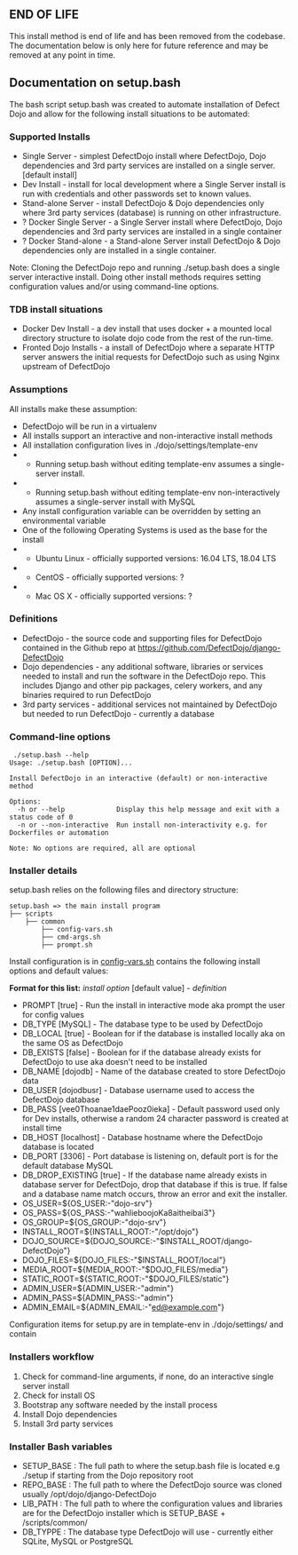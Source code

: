 ## END OF LIFE ##
This install method is end of life and has been removed from the codebase. The documentation below is only here for future reference and may be removed at any point in time.

## Documentation on setup.bash

The bash script setup.bash was created to automate installation of Defect Dojo and allow for the following install situations to be automated:

### Supported Installs

* Single Server - simplest DefectDojo install where DefectDojo, Dojo dependencies and 3rd party services are installed on a single server. [default install]
* Dev Install - install for local development where a Single Server install is run with credentials and other passwords set to known values.
* Stand-alone Server - install DefectDojo & Dojo dependencies only where 3rd party services (database) is running on other infrastructure.
* ? Docker Single Server - a Single Server install where DefectDojo, Dojo dependencies and 3rd party services are installed in a single container
* ? Docker Stand-alone - a Stand-alone Server install DefectDojo & Dojo dependencies only are installed in a single container.

Note: Cloning the DefectDojo repo and running ./setup.bash does a single server interactive install.  Doing other install methods requires setting configuration values and/or using command-line options.

### TDB install situations

* Docker Dev Install - a dev install that uses docker + a mounted local directory structure to isolate dojo code from the rest of the run-time.
* Fronted Dojo Installs - a install of DefectDojo where a separate HTTP server answers the initial requests for DefectDojo such as using Nginx upstream of DefectDojo

### Assumptions

All installs make these assumption:

* DefectDojo will be run in a virtualenv
* All installs support an interactive and non-interactive install methods
* All installation configuration lives in ./dojo/settings/template-env
* * Running setup.bash without editing template-env assumes a single-server install.
* * Running setup.bash without editing template-env non-interactively assumes a single-server install with MySQL
* Any install configuration variable can be overridden by setting an environmental variable
* One of the following Operating Systems is used as the base for the install
* * Ubuntu Linux - officially supported versions: 16.04 LTS, 18.04 LTS
* * CentOS - officially supported versions: ?
* * Mac OS X - officially supported versions: ?

### Definitions

* DefectDojo - the source code and supporting files for DefectDojo contained in the Github repo at https://github.com/DefectDojo/django-DefectDojo
* Dojo dependencies - any additional software, libraries or services needed to install and run the software in the DefectDojo repo.  This includes Django and other pip packages, celery workers, and any binaries required to run DefectDojo
* 3rd party services - additional services not maintained by DefectDojo but needed to run DefectDojo - currently a database

### Command-line options

```
 ./setup.bash --help
Usage: ./setup.bash [OPTION]...

Install DefectDojo in an interactive (default) or non-interactive method

Options:
  -h or --help             Display this help message and exit with a status code of 0
  -n or --non-interactive  Run install non-interactivity e.g. for Dockerfiles or automation

Note: No options are required, all are optional
```

### Installer details

setup.bash relies on the following files and directory structure:

```
setup.bash => the main install program
├── scripts
    ├── common
        ├── config-vars.sh
        ├── cmd-args.sh
        ├── prompt.sh
```

Install configuration is in [config-vars.sh](scripts/common/config-vars.sh) contains the following install options and default values:

**Format for this list:** *install option* [default value] - *definition*

* PROMPT [true] - Run the install in interactive mode aka prompt the user for config values
* DB_TYPE [MySQL] - The database type to be used by DefectDojo
* DB_LOCAL [true] - Boolean for if the database is installed locally aka on the same OS as DefectDojo
* DB_EXISTS [false] - Boolean for if the database already exists for DefectDojo to use aka doesn't need to be installed
* DB_NAME [dojodb] - Name of the database created to store DefectDojo data
* DB_USER [dojodbusr] - Database username used to access the DefectDojo database
* DB_PASS [vee0Thoanae1daePooz0ieka] - Default password used only for Dev installs, otherwise a random 24 character password is created at install time
* DB_HOST [localhost] - Database hostname where the DefectDojo database is located
* DB_PORT [3306] - Port database is listening on, default port is for the default database MySQL
* DB_DROP_EXISTING [true] - If the database name already exists in database server for DefectDojo, drop that database if this is true.  If false and a database name match occurs, throw an error and exit the installer.
* OS_USER=${OS_USER:-"dojo-srv"}
* OS_PASS=${OS_PASS:-"wahlieboojoKa8aitheibai3"}
* OS_GROUP=${OS_GROUP:-"dojo-srv"}
* INSTALL_ROOT=${INSTALL_ROOT:-"/opt/dojo"}
* DOJO_SOURCE=${DOJO_SOURCE:-"$INSTALL_ROOT/django-DefectDojo"}
* DOJO_FILES=${DOJO_FILES:-"$INSTALL_ROOT/local"}
* MEDIA_ROOT=${MEDIA_ROOT:-"$DOJO_FILES/media"}
* STATIC_ROOT=${STATIC_ROOT:-"$DOJO_FILES/static"}
* ADMIN_USER=${ADMIN_USER:-"admin"}
* ADMIN_PASS=${ADMIN_PASS:-"admin"}
* ADMIN_EMAIL=${ADMIN_EMAIL:-"ed@example.com"}

Configuration items for setup.py are in template-env in ./dojo/settings/ and contain


### Installers workflow

1. Check for command-line arguments, if none, do an interactive single server install
2. Check for install OS
3. Bootstrap any software needed by the install process
4. Install Dojo dependencies
5. Install 3rd party services


### Installer Bash variables

* SETUP_BASE : The full path to where the setup.bash file is located e.g ./setup if starting from the Dojo repository root
* REPO_BASE : The full path to where the DefectDojo source was cloned usually /opt/dojo/django-DefectDojo
* LIB_PATH : The full path to where the configuration values and libraries are for the DefectDojo installer which is SETUP_BASE + /scripts/common/
* DB_TYPPE : The database type DefectDojo will use - currently either SQLite, MySQL or PostgreSQL
